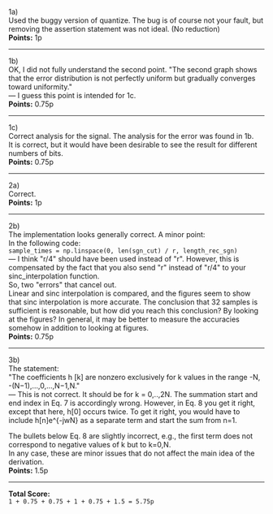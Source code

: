 1a)  
Used the buggy version of quantize. The bug is of course not your fault, but removing the assertion statement was not ideal. (No reduction)  
**Points:** 1p

---

1b)  
OK, I did not fully understand the second point. "The second graph shows that the error distribution is not perfectly uniform but gradually converges toward uniformity."  
  — I guess this point is intended for 1c.  
**Points:** 0.75p

---

1c)  
Correct analysis for the signal. The analysis for the error was found in 1b.  
It is correct, but it would have been desirable to see the result for different numbers of bits.  
**Points:** 0.75p

---

2a)  
Correct.  
**Points:** 1p

---

2b)  
The implementation looks generally correct. A minor point:  
In the following code:  
`sample_times = np.linspace(0, len(sgn_cut) / r, length_rec_sgn)`  
— I think "r/4" should have been used instead of "r". However, this is compensated by the fact that you also send "r" instead of "r/4" to your sinc_interpolation function.  
So, two "errors" that cancel out.  
Linear and sinc interpolation is compared, and the figures seem to show that sinc interpolation is more accurate. The conclusion that 32 samples is sufficient is reasonable, but how did you reach this conclusion? By looking at the figures? In general, it may be better to measure the accuracies somehow in addition to looking at figures.  
**Points:** 0.75p

---

3b)  
The statement:  
  "The coefficients h [k] are nonzero exclusively for k values in the range -N, -(N−1),…,0,…,N−1,N."  
  — This is not correct. It should be for k = 0,..,2N. The summation start and end index in Eq. 7 is accordingly wrong. However, in Eq. 8 you get it right, except that here, h[0] occurs twice. To get it right, you would have to include h[n]e^{-jwN} as a separate term and start the sum from n=1.

The bullets below Eq. 8 are slightly incorrect, e.g., the first term does not correspond to negative values of k but to k=0,N.  
  In any case, these are minor issues that do not affect the main idea of the derivation.  
**Points:** 1.5p

---

**Total Score:**  
`1 + 0.75 + 0.75 + 1 + 0.75 + 1.5 = 5.75p`
